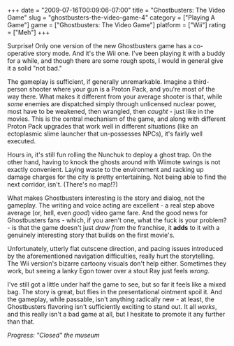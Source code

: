 +++
date = "2009-07-16T00:09:06-07:00"
title = "Ghostbusters: The Video Game"
slug = "ghostbusters-the-video-game-4"
category = ["Playing A Game"]
game = ["Ghostbusters: The Video Game"]
platform = ["Wii"]
rating = ["Meh"]
+++

Surprise!  Only one version of the new Ghostbusters game has a co-operative story mode.  And it's the Wii one.  I've been playing it with a buddy for a while, and though there are some rough spots, I would in general give it a solid "not bad."

The gameplay is sufficient, if generally unremarkable.  Imagine a third-person shooter where your gun is a Proton Pack, and you're most of the way there.  What makes it different from your average shooter is that, while <i>some</i> enemies are dispatched simply through unlicensed nuclear power, most have to be weakened, then wrangled, then <i>caught</i> - just like in the movies.  This is the central mechanism of the game, and along with different Proton Pack upgrades that work well in different situations (like an ectoplasmic slime launcher that un-possesses NPCs), it's fairly well executed.

Hours in, it's still fun rolling the Nunchuk to deploy a ghost trap.  On the other hand, having to knock the ghosts around with Wiimote swings is not exactly convenient.  Laying waste to the environment and racking up damage charges for the city is pretty entertaining.  Not being able to find the next corridor, isn't.  (There's no map!?)

What makes Ghostbusters interesting is the story and dialog, not the gameplay.  The writing and voice acting are excellent - a real step above average (or, hell, even <i>good</i>) video game fare.  And the good news for Ghostbusters fans - which, if you aren't one, what the fuck is your problem? - is that the game doesn't just <i>draw from</i> the franchise, it <b>adds</b> to it with a genuinely interesting story that builds on the first movie's.

Unfortunately, utterly flat cutscene direction, and pacing issues introduced by the aforementioned navigation difficulties, really hurt the storytelling.  The Wii version's bizarre cartoony visuals don't help either.  Sometimes they work, but seeing a lanky Egon tower over a stout Ray just feels <i>wrong</i>.

I've still got a little under half the game to see, but so far it feels like a mixed bag.  The story is great, but flies in the presentational ointment spoil it.  And the gameplay, while passable, isn't anything radically new - at least, the Ghostbusters flavoring isn't sufficiently exciting to stand out.  It all <i>works</i>, and this really isn't a bad game at all, but I hesitate to promote it any further than that.

<i>Progress: "Closed" the museum</i>